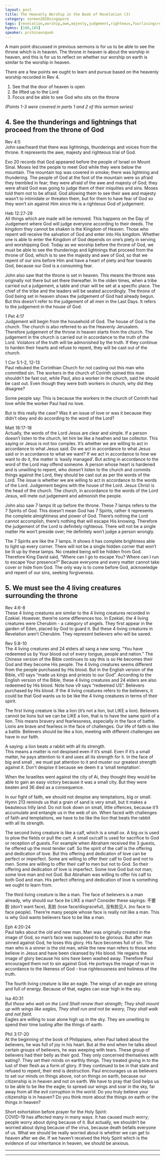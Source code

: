 ```yaml
---
layout: post
title: The Heavenly Worship in the Book of Revelation (3)
category: sermon2020singapore
tags: [revelation,worship,awe,majesty,judgement,righteous,fourlivingcreatures,lion,faith,temptation,calf,offering,dedication,love,man,face,eagle,heaven]
hymns: [186,185]
speaker: prchinaunquek
---
```

A main point discussed in previous sermons is for us to be able to see the throne which is in heaven. The throne in heaven is about the worship in heaven, and this is for us to reflect on whether our worship on earth is similar to the worship in heaven.

There are a few points we ought to learn and pursue based on the heavenly worship recorded in Rev 4.
1. See that the door of heaven is open  
2. Be lifted up to the Lord  
3. Focus and be able to see God who sits on the throne  

*(Points 1-3 were covered in parts 1 and 2 of this sermon series)*

## 4. See the thunderings and lightnings that proceed from the throne of God
Rev 4:5  
John saw/heard that there was lightnings, thunderings and voices from the throne. It represents the awe, majesty and righteous trial of God. 

Exo 20 records that God appeared before the people of Israel on Mount Sinai. Moses led the people to meet God while they were below the mountain. The mountain top was covered in smoke; there was lightning and thundering. The people of God at the foot of the mountain were so afraid they trembled in fear; they were afraid of the awe and majesty of God; they were afraid God was going to judge them of their iniquities and sins. Moses told them not to be afraid. God allowing them to see their awe and majesty wasn’t to intimidate or threaten them, but for them to have fear of God so they won’t sin against Him since He is a righteous God of judgement. 

Heb 12:27-29  
All things which are made will be removed. This happens on the Day of Judgement where God will judge everyone according to their deeds. The kingdom they cannot be shaken is the Kingdom of Heaven. Those who repent will receive the salvation of God and enter into His kingdom. Whether one is able to enter the Kingdom of God depends on one’s piety in serving and worshipping God. Today as we worship before the throne of God, we must be able to see the thunderings and lightnings that proceed from the throne of God, which is to see the majesty and awe of God, so that we repent of our sins before Him and have a heart of piety and fear towards God, because our God is a consuming fear. 

John also saw that the throne is set in heaven. This means the throne was originally not there but set there thereafter. In the olden times, when a tribe carried out a judgement, a table and chair will be set at a specific place. The chief of the tribe and the leaders will be seated accordingly. The throne of God being set in heaven shows the judgement of God had already begun. But this doesn’t refer to the judgement of all men in the Last Days. It refers to the judgement in the house of God. 

1 Pet 4:17  
Judgement will begin from the household of God. The house of God is the church. The church is also referred to as the Heavenly Jerusalem. Therefore judgement of the throne in heaven starts from the church. The judgement in the church is carried out in accordance to the truth of the Lord. Violators of the truth will be admonished by the truth. If they continue to harden their hearts and refuse to repent, they will be cast out of the church. 

1 Cor 5:1-2, 12-13  
Paul rebuked the Corinthian Church for not casting out this man who committed sin. The workers in the church of Corinth opined this man shouldn’t be fast out, while Paul, also a worker in the church, said he should be cast out. Even though they were both workers in church, why did they disagree?

Some people say: This is because the workers in the church of Corinth had love while the worker Paul had no love. 

But is this really the case? Was it an issue of love or was it because they didn’t obey and do according to the word of the Lord?

Matt 18:17-18  
Actually, the words of the Lord Jesus are clear and simple. If a person doesn’t listen to the church, let him be like a heathen and tax collector. This saying or Jesus is not too complex. It’s whether we are willing to act in accordance to what Jesus said. Do we act in accordance to what Jesus said or in accordance to what we want? If we act in accordance to how we want to do it, the matter is ‘easily managed’. But acting in accordance to the word of the Lord may offend someone. A person whose heart is hardened and is unwilling to repent, who doesn’t listen to the church and commits things against the Lord, they should be cast out as per the words of the Lord. The issue is whether we are willing to act in accordance to the words of the Lord. Judgement begins with the house of the Lord. Jesus Christ is the head of the church. The church, in accordance to the words of the Lord Jesus, will mete out judgement and admonish the people. 

John also saw 7 lamps lit up before the throne. These 7 lamps refers to the 7 Spirits of God. This doesn’t mean God has 7 Spirits, rather it represents the complete almightiness and power of God. There’s nothing the Lord cannot accomplish, there’s nothing that will escape His knowing. Therefore the judgement of the Lord is definitely righteous. There will not be a single matter He won’t preside over; He definitely won’t judge a person wrongly. 

The 7 Spirits are like the 7 lamps. It shows it has complete brightness able to light up every corner. There will not be a single hidden corner that won’t be lit up by these lamps. No created being will be hidden from God. Therefore King David said, “Where can I go to escape You? Where can I run to escape Your presence?” Because everyone and every matter cannot take cover or hide from God. The only way is to come before God, acknowledge and repent of our sins, seeking forgiveness.

## 5. We must see the 4 living creatures surrounding the throne 
Rev 4:6-8  
These 4 living creatures are similar to the 4 living creatures recorded in Ezekiel. However, there’re some differences too. In Ezekiel, the 4 living creatures were Cherubim - a category of angels. They first appear in the garden of Eden, placed by God to guard it. But these 4 living creatures in Revelation aren’t Cherubim. They represent believers who will be saved. 

Rev 5:8-10  
The 4 living creatures and 24 elders all sang a new song. “You have redeemed us by Your blood out of every tongue, people and nation.” The Chinese version of the Bible continues to say this is so He becomes their God and they become His people. The 4 living creatures seems different from the people purchased by His blood. But in the English version of the Bible, v10 says “made us kings and priests to our God”. According to the English version of the Bible, these 4 living creatures and 24 elders are also redeemed by His blood. Note how v9 says “redeemed US”. Believers purchased by His blood. If the 4 living creatures refers to the believers, it could be that God wants us to be like the 4 living creatures in terms of their spirit. 

The first living creature is like a lion (it’s not a lion, but LIKE a lion). Believers cannot be lions but we can be LIKE a lion, that is to have the same spirit of a lion. This means bravery and fearlessness, especially in the face of battle. Lions are brave and fearless in the face of challenges. Our life of faith is like a battle. Believers should be like a lion, meeting with different challenges we have in our faith. 

A saying: a lion beats a rabbit with all its strength.  
This means a matter is not despised even if it’s small. Even if it’s a small matter, he pays attention to it and uses all its strength for it. In the face of big and small , we must pat attention to it and muster our greatest strength against it. Don’t despise it because we deem it a ‘small temptation’. 

When the Israelites went against the city of Ai, they thought they would be able to gain an easy victory because it was a small city. But they were beaten and 36 died as a consequence. 

In our fight of faith, we should not despise any temptations, big or small. Hymn 213 reminds us that a grain of sand is very small, but it makes a beauteous hilly land. Do not look down on small, little offences, because it’ll accumulate and entangle us in the web of sin. When faced with challenges of faith and temptations, we have to be like the lion that beats the rabbit with all its strength. 

The second living creature is like a calf, which is a small ox. A big ox is used to plow the fields or pull the cart. A small ox/calf is used for sacrifice to God or reception of guests. For example when Abraham received the 3 guests, he offered up the most tender calf. So the spirit of the calf is the offering and dedication of love. But this offering and dedication of love can be perfect or imperfect. Some are willing to offer their calf to God and not to men. Some are willing to offer their calf to men but not to God. So their offering and dedication of love is imperfect. Some love God but not man; some love man and not God. But Abraham was willing to offer his calf to both God and man. His perfect offering and dedication of love is something we ought to learn from. 

The third living creature is like a man. The face of believers is a man already, why should our face be LIKE a man? Consider these sayings: 不要脸 (don’t want face), 丢脸 (lose face/disgraceful), 没有脸见人 (no face to face people). There’re many people whose face is really not like a man. This is why God wants believers face to be like a man. 

Eph 4:20-24  
Paul talks about the old and new man. Man was originally created in the image of God, so man’s face was supposed to be glorious. But after man sinned against God, he loses this glory. His face becomes full of sin. The man who is a sinner is the old man, while the new man refers to those who believe in Jesus and have been cleansed by His blood. He regains the image of glory because his sins have been washed away. Therefore Paul encouraged them not to sin against God. He portrays the image of man in accordance to the likeness of God - true righteousness and holiness of the truth. 

The fourth living creature is like an eagle. The wings of an eagle are strong and full of energy. Because of that, eagles can soar high in the sky. 

Isa 40:31  
*But those who wait on the Lord
Shall renew their strength;
They shall mount up with wings like eagles,
They shall run and not be weary,
They shall walk and not faint.*  
Eagles are willing to soar alone high up in the sky. They are unwilling to spend their time lusting after the things of earth. 

Phil 3:17-20  
At the beginning of the book of Philippians, when Paul talked about the believers, he was full of joy in his heart. But at the end when he talks about certain groups of believers, he was weeping with tears. These group of believers had their belly as their god. They only concerned themselves with eating?. They set their minds on earthly things. They treated giving in to the lust of their flesh as a form of glory. If they continued to be in that state and refused to repent, their end is destruction. Paul encourages us as believers to set our minds on things above, not on things on earth, because our citizenship is in heaven and not on earth. We have to pray that God helps us to be able to be like the eagle; to spread our wings and soar in the sky, far away from all the evil corruption in the world. Do you truly believe your citizenship is in heaven? Do you think more about the things on earth or the things in heaven?

Short exhortation before prayer for the Holy Spirit:  
COVID-19 has affected many in many ways. It has caused much worry; people worry about dying because of it. But actually, we shouldn’t be worried about dying because of the virus, because death befalls everyone of us. What we should be really worried about is whether we can get to heaven after we die. If we haven’t received the Holy Spirit which is the evidence of our inheritance in heaven, we should be anxious. 
 
----
****
